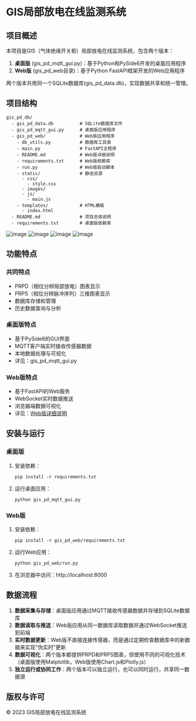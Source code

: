 # GIS局部放电在线监测系统

## 项目概述

本项目是GIS（气体绝缘开关柜）局部放电在线监测系统，包含两个版本：

1. **桌面版** (gis_pd_mqtt_gui.py)：基于Python和PySide6开发的桌面应用程序
2. **Web版** (gis_pd_web目录)：基于Python FastAPI框架开发的Web应用程序

两个版本共用同一个SQLite数据库(gis_pd_data.db)，实现数据共享和统一管理。

## 项目结构

```
gis_pd_db/
  - gis_pd_data.db          # SQLite数据库文件
  - gis_pd_mqtt_gui.py      # 桌面版应用程序
  - gis_pd_web/             # Web版应用程序
    - db_utils.py           # 数据库工具类
    - main.py               # FastAPI主程序
    - README.md             # Web版详细说明
    - requirements.txt      # Web版依赖库
    - run.py                # Web版启动脚本
    - static/               # 静态资源
      - css/
        - style.css
      - images/
      - js/
        - main.js
    - templates/            # HTML模板
      - index.html
  - README.md               # 项目总体说明
  - requirements.txt        # 桌面版依赖库
```
![image](https://github.com/user-attachments/assets/663c9dca-d5a5-44b4-bbd0-aab41c982800)
![image](https://github.com/user-attachments/assets/bff75477-5629-4ef7-b882-99e47129cea5)
![image](https://github.com/user-attachments/assets/d9562359-17d6-485e-bb43-d6e43f78ac4e)
![image](https://github.com/user-attachments/assets/d0e70dd3-5d16-4b9d-8e0e-e347fc2b9295)


## 功能特点

### 共同特点

- PRPD（相位分辨局部放电）图表显示
- PRPS（相位分辨脉冲序列）三维图表显示
- 数据库存储和管理
- 历史数据查询与分析

### 桌面版特点

- 基于PySide6的GUI界面
- MQTT客户端实时接收传感器数据
- 本地数据处理与可视化
- 详见：gis_pd_mqtt_gui.py

### Web版特点

- 基于FastAPI的Web服务
- WebSocket实时数据推送
- 浏览器端数据可视化
- 详见：[Web版详细说明](gis_pd_web/README.md)

## 安装与运行

### 桌面版

1. 安装依赖：
   ```
   pip install -r requirements.txt
   ```

2. 运行桌面应用：
   ```
   python gis_pd_mqtt_gui.py
   ```

### Web版

1. 安装依赖：
   ```
   pip install -r gis_pd_web/requirements.txt
   ```

2. 运行Web应用：
   ```
   python gis_pd_web/run.py
   ```

3. 在浏览器中访问：http://localhost:8000

## 数据流程

1. **数据采集与存储**：桌面版应用通过MQTT接收传感器数据并存储到SQLite数据库
2. **数据读取与推送**：Web版应用从同一数据库读取数据并通过WebSocket推送到前端
3. **实时数据更新**：Web版不直接连接传感器，而是通过定期检查数据库中的新数据来实现"伪实时"更新
4. **数据可视化**：两个版本都提供PRPD和PRPS图表，但使用不同的可视化技术（桌面版使用Matplotlib，Web版使用Chart.js和Plotly.js）
5. **独立运行或协同工作**：两个版本可以独立运行，也可以同时运行，共享同一数据源

## 版权与许可

© 2023 GIS局部放电在线监测系统 
